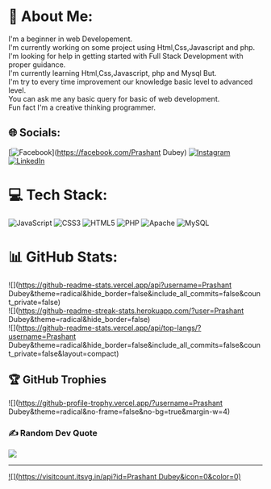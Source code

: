 # 💫 About Me:
I'm a beginner in web Developement. <br>I'm currently working on some project using Html,Css,Javascript and php.<br>I'm looking for help in getting started with Full Stack Development with proper guidance.<br>I'm currently learning Html,Css,Javascript, php and Mysql But.<br>I'm  try to every time improvement our knowledge basic level to advanced level.<br>You can ask me any basic query for basic of web development.<br>Fun fact I'm a creative thinking programmer.<br>


## 🌐 Socials:
[![Facebook](https://img.shields.io/badge/Facebook-%231877F2.svg?logo=Facebook&logoColor=white)](https://facebook.com/Prashant Dubey) [![Instagram](https://img.shields.io/badge/Instagram-%23E4405F.svg?logo=Instagram&logoColor=white)](https://instagram.com/Prashantdubey791) [![LinkedIn](https://img.shields.io/badge/LinkedIn-%230077B5.svg?logo=linkedin&logoColor=white)](https://linkedin.com/in/https://www.linkedin.com/in/prashant-dubey-b398b1246) 

# 💻 Tech Stack:
![JavaScript](https://img.shields.io/badge/javascript-%23323330.svg?style=for-the-badge&logo=javascript&logoColor=%23F7DF1E) ![CSS3](https://img.shields.io/badge/css3-%231572B6.svg?style=for-the-badge&logo=css3&logoColor=white) ![HTML5](https://img.shields.io/badge/html5-%23E34F26.svg?style=for-the-badge&logo=html5&logoColor=white) ![PHP](https://img.shields.io/badge/php-%23777BB4.svg?style=for-the-badge&logo=php&logoColor=white) ![Apache](https://img.shields.io/badge/apache-%23D42029.svg?style=for-the-badge&logo=apache&logoColor=white) ![MySQL](https://img.shields.io/badge/mysql-%2300f.svg?style=for-the-badge&logo=mysql&logoColor=white)
# 📊 GitHub Stats:
![](https://github-readme-stats.vercel.app/api?username=Prashant Dubey&theme=radical&hide_border=false&include_all_commits=false&count_private=false)<br/>
![](https://github-readme-streak-stats.herokuapp.com/?user=Prashant Dubey&theme=radical&hide_border=false)<br/>
![](https://github-readme-stats.vercel.app/api/top-langs/?username=Prashant Dubey&theme=radical&hide_border=false&include_all_commits=false&count_private=false&layout=compact)

## 🏆 GitHub Trophies
![](https://github-profile-trophy.vercel.app/?username=Prashant Dubey&theme=radical&no-frame=false&no-bg=true&margin-w=4)

### ✍️ Random Dev Quote
![](https://quotes-github-readme.vercel.app/api?type=horizontal&theme=radical)

---
[![](https://visitcount.itsvg.in/api?id=Prashant Dubey&icon=0&color=0)](https://visitcount.itsvg.in)

<!-- Proudly created with GPRM ( https://gprm.itsvg.in ) -->
